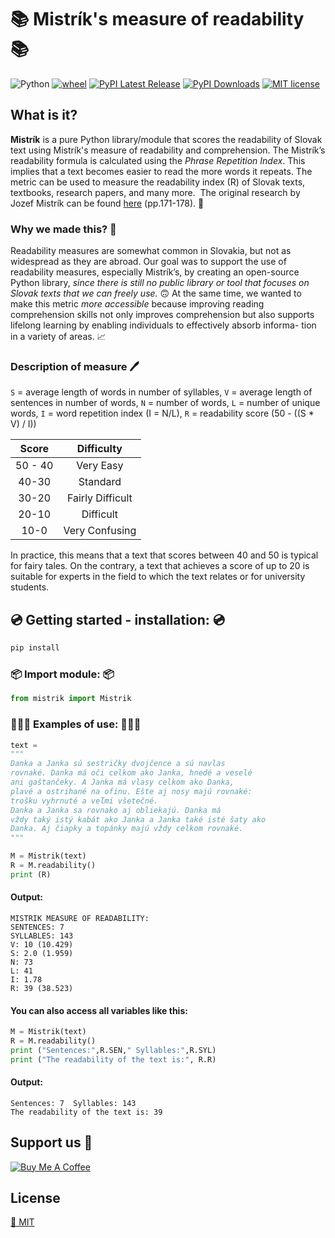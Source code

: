 # 📚 Mistrík's measure of readability 📚
 ![Python](https://img.shields.io/badge/python-3.x-blue.svg)  [![wheel](https://img.shields.io/badge/wheel-yes-ff00c9.svg)](https://test.pypi.org/project/mistrik/)  [![PyPI Latest Release](https://img.shields.io/pypi/v/pandas.svg)](https://test.pypi.org/project/mistrik/) [![PyPI Downloads](https://img.shields.io/pypi/dm/pandas.svg?label=PyPI%20downloads)](https://test.pypi.org/project/mistrik/) 
 [![MIT license](https://img.shields.io/badge/License-MIT-green.svg)](https://lbesson.mit-license.org/) 

## What is it?
**Mistrík** is a pure Python library/module that scores the readability of Slovak text using Mistrík's measure of readability and comprehension. The Mistrík’s readability formula is calculated using the _Phrase Repetition Index_. This implies that a text becomes easier to read the more words it repeats. The metric can be used to measure the readability index (R) of Slovak texts, textbooks, research papers, and many more. 
The original research by Jozef Mistrík can be found [here](https://www.juls.savba.sk/ediela/sr/1968/3/sr1968-3-lq.pdf#page=46) (pp.171-178). 📑

### Why we made this? 🤔
Readability measures are somewhat common in Slovakia, but not as widespread as they are abroad. Our goal was to support the use of readability measures, especially Mistrík’s, by creating an open-source Python library, _since there is still no public library or tool that focuses on Slovak texts that we can freely use._ 🙃 
At the same time, we wanted to make this metric _more accessible_ because improving reading comprehension skills not only improves comprehension but also supports lifelong learning by enabling individuals to effectively absorb informa- tion in a variety of areas. 📈

### Description of measure 🖊️ 
`S` = average length of words in number of syllables,
`V` = average length of sentences in number of words,
`N` = number of words,
`L` = number of unique words,
`I` = word repetition index (I = N/L),
`R` = readability score (50 - ((S * V) / I))

| Score |    Difficulty     |
|:---:|:---:|
|50 - 40| Very Easy         |
| 40-30 | Standard          |
| 30-20 | Fairly Difficult  |
| 20-10 | Difficult         |
| 10-0 |  Very Confusing    |

In practice, this means that a text that scores between 40 and 50 is typical for fairy tales. On the contrary, a text that achieves a score of up to 20 is suitable for experts in the field to which the text relates or for university students.

## 💿 Getting started - installation: 💿
```python
pip install
```

### 📦 Import module: 📦
```python
from mistrik import Mistrik
```

### 👩🏻‍💻 Examples of use: 🧑🏻‍💻 
```python
text = 
"""
Danka a Janka sú sestričky dvojčence a sú navlas
rovnaké. Danka má oči celkom ako Janka, hnedé a veselé
ani gaštančeky. A Janka má vlasy celkom ako Danka,
plavé a ostrihané na ofinu. Ešte aj nosy majú rovnaké:
trošku vyhrnuté a veľmi všetečné.
Danka a Janka sa rovnako aj obliekajú. Danka má
vždy taký istý kabát ako Janka a Janka také isté šaty ako
Danka. Aj čiapky a topánky majú vždy celkom rovnaké.
"""

M = Mistrik(text)
R = M.readability()
print (R)
```
#### Output: 
```{r df-drop-ok, class.source="bg-success"}
MISTRIK MEASURE OF READABILITY:
SENTENCES: 7
SYLLABLES: 143
V: 10 (10.429)
S: 2.0 (1.959)
N: 73
L: 41
I: 1.78
R: 39 (38.523)
```
#### You can also access all variables like this:
```python
M = Mistrik(text)
R = M.readability()
print ("Sentences:",R.SEN," Syllables:",R.SYL)
print ("The readability of the text is:", R.R)
```
#### Output: 
```{r df-drop-ok, class.source="bg-success"}
Sentences: 7  Syllables: 143
The readability of the text is: 39
```

## Support us 🌟

<a href="https://buymeacoffee.com/ducducdevs" target="_blank](https://buymeacoffee.com/ducducdevs
)"><img src="https://bmc-cdn.nyc3.digitaloceanspaces.com/BMC-button-images/custom_images/orange_img.png" alt="Buy Me A Coffee" style="height: auto !important;width: auto !important;" ></a>

## License

[📜 MIT](LICENSE)

